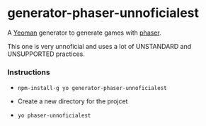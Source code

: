 # generator-phaser-unnoficialest

A [Yeoman](http://yeoman.io/) generator to generate games with [phaser](http://phaser.io/).

This one is very unnoficial and uses a lot of UNSTANDARD and UNSUPPORTED practices.

### Instructions

* `npm-install-g yo generator-phaser-unnoficialest`

* Create a new directory for the projcet

* `yo phaser-unnoficialest`
